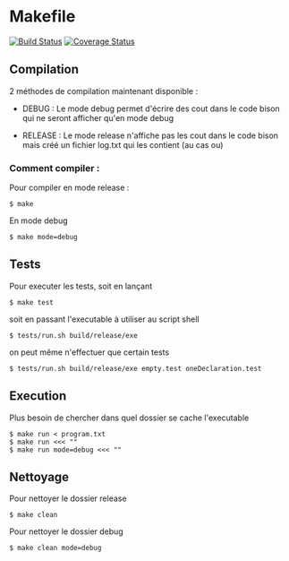 # Makefile

[![Build Status](https://travis-ci.org/NotYet-Hexa/PLD-Comp.svg?branch=master)](https://travis-ci.org/NotYet-Hexa/PLD-Comp)
[![Coverage Status](https://coveralls.io/repos/github/NotYet-Hexa/PLD-Comp/badge.svg?branch=master)](https://coveralls.io/github/NotYet-Hexa/PLD-Comp?branch=master)

## Compilation

2 méthodes de compilation maintenant disponible :

- DEBUG : Le mode debug permet d'écrire des cout dans le code bison
qui ne seront afficher qu'en mode debug

- RELEASE : Le mode release n'affiche pas les cout dans le code bison
mais créé un fichier log.txt qui les contient (au cas ou)

### Comment compiler :

Pour compiler en mode release :

	$ make

En mode debug

	$ make mode=debug

## Tests

Pour executer les tests, soit en lançant

	$ make test

soit en passant l'executable à utiliser au script shell

	$ tests/run.sh build/release/exe
	
on peut même n'effectuer que certain tests

	$ tests/run.sh build/release/exe empty.test oneDeclaration.test

## Execution

Plus besoin de chercher dans quel dossier se cache l'executable

	$ make run < program.txt
	$ make run <<< ""
    $ make run mode=debug <<< ""

## Nettoyage

Pour nettoyer le dossier release

	$ make clean
	
Pour nettoyer le dossier debug

	$ make clean mode=debug
